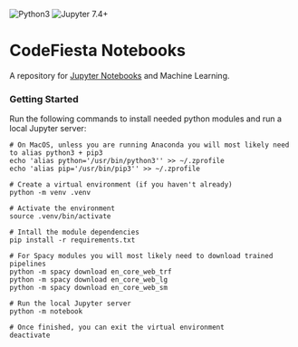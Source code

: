 ![Python3](https://img.shields.io/badge/Python-3-gold.svg)
![Jupyter 7.4+](https://img.shields.io/badge/Jupyter-7.4%2B-tomato.svg)

# CodeFiesta Notebooks
A repository for [Jupyter Notebooks](https://jupyter.org/) and Machine Learning.

### Getting Started

Run the following commands to install needed python modules and run a local Jupyter server:

```shell
# On MacOS, unless you are running Anaconda you will most likely need to alias python3 + pip3
echo 'alias python='/usr/bin/python3'' >> ~/.zprofile
echo 'alias pip='/usr/bin/pip3'' >> ~/.zprofile

# Create a virtual environment (if you haven't already)
python -m venv .venv

# Activate the environment
source .venv/bin/activate

# Intall the module dependencies 
pip install -r requirements.txt

# For Spacy modules you will most likely need to download trained pipelines
python -m spacy download en_core_web_trf
python -m spacy download en_core_web_lg
python -m spacy download en_core_web_sm

# Run the local Jupyter server
python -m notebook

# Once finished, you can exit the virtual environment
deactivate

```
